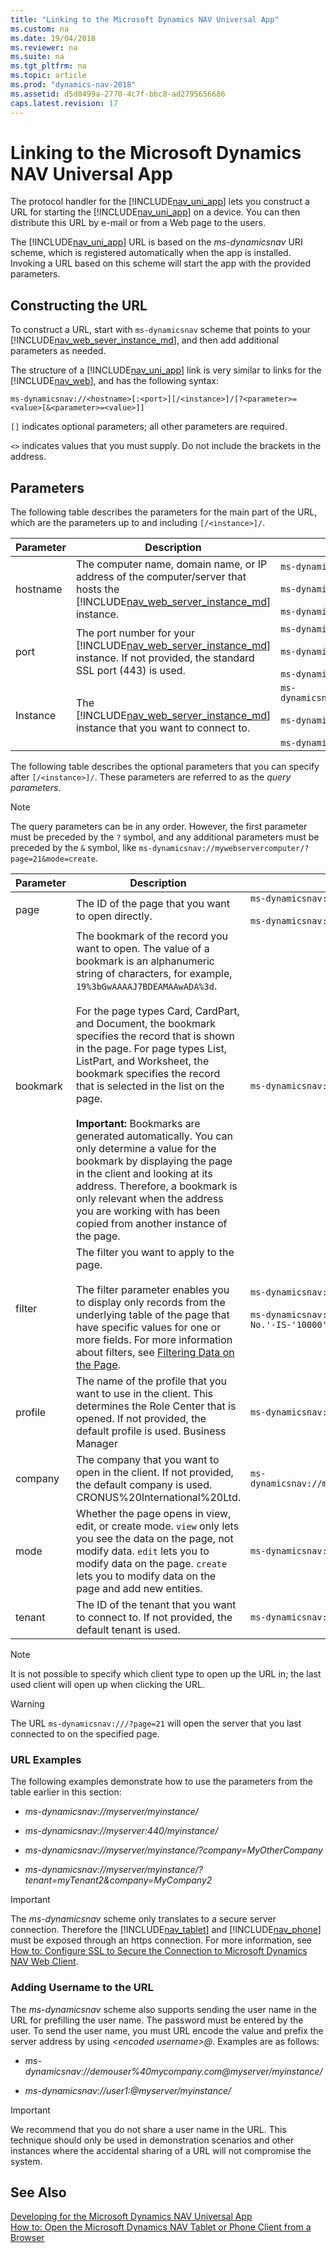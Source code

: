 ```yaml
---
title: "Linking to the Microsoft Dynamics NAV Universal App"
ms.custom: na
ms.date: 19/04/2018
ms.reviewer: na
ms.suite: na
ms.tgt_pltfrm: na
ms.topic: article
ms.prod: "dynamics-nav-2018"
ms.assetid: d5d0499a-2770-4c7f-bbc8-ad2795656686
caps.latest.revision: 17
---
```

# Linking to the Microsoft Dynamics NAV Universal App
The protocol handler for the [!INCLUDE[nav_uni_app](includes/nav_uni_app_md.md)] lets you construct a URL for starting the [!INCLUDE[nav_uni_app](includes/nav_uni_app_md.md)] on a device. You can then distribute this URL by e-mail or from a Web page to the users.  

The [!INCLUDE[nav_uni_app](includes/nav_uni_app_md.md)] URL is based on the *ms-dynamicsnav* URI scheme, which is registered automatically when the app is installed. Invoking a URL based on this scheme will start the app with the provided parameters.   
  
## Constructing the URL  
To construct a URL, start with `ms-dynamicsnav` scheme that points to your [!INCLUDE[nav_web_sever_instance_md](includes/nav_web_sever_instance_md.md)], and then add additional parameters as needed.

  
The structure of a [!INCLUDE[nav_uni_app](includes/nav_uni_app_md.md)] link is very similar to links for the [!INCLUDE[nav_web](includes/nav_web_md.md)], and has the following syntax:  

```
ms-dynamicsnav://<hostname>[:<port>][/<instance>]/[?<parameter>=<value>[&<parameter>=<value>]]
```

`[]` indicates optional parameters; all other parameters are required.

`<>` indicates values that you must supply. Do not include the brackets in the address.


## Parameters
The following table describes the parameters for the main part of the URL, which are the parameters up to and including `[/<instance>]/`.

|Parameter|Description| Example |
|---------|-----------|---------|  
|hostname|The computer name, domain name, or IP address of the computer/server that hosts the [!INCLUDE[nav_web_server_instance_md](includes/nav_web_server_instance_md.md)] instance.| `ms-dynamicsnav://mywebservercomputer/`<br /><br />`ms-dynamicsnav://www.cronus.com/`<br /><br />`ms-dynamicsnav://192.168.0.254/`| 
|port|The port number for your [!INCLUDE[nav_web_server_instance_md](includes/nav_web_server_instance_md.md)] instance. If not provided, the standard SSL port \(443\) is used.| `ms-dynamicsnav://mywebservercomputer:80/`<br /><br />`ms-dynamicsnav://www.cronus.com:80/`<br /><br />`ms-dynamicsnav://192.168.0.254:80/` |
|Instance|The [!INCLUDE[nav_web_server_instance_md](includes/nav_web_server_instance_md.md)] instance that you want to connect to.| `ms-dynamicsnav://mywebservercomputer:80/dynamicsnav110/`<br /><br />`ms-dynamicsnav://www.cronus.com:80/dynamicsnav110/`<br /><br />`ms-dynamicsnav://192.168.0.254:80/dynamicsnav110/`|

The following table describes the optional parameters that you can specify after `[/<instance>]/`. These parameters are referred to as the *query parameters*.

> [!NOTE]
> The query parameters can be in any order. However, the first parameter must be preceded by the `?` symbol, and any additional parameters must be preceded by the `&` symbol, like `ms-dynamicsnav://mywebservercomputer/?page=21&mode=create`.

|Parameter|Description| Example |
|---------|-----------|---------|  
|page	|The ID of the page that you want to open directly.|`ms-dynamicsnav://mywebservercomputer:80/dynamicsnav110/?page=21`<br /><br />`ms-dynamicsnav://www.cronus.com/?page=21`|
|bookmark|	The bookmark of the record you want to open. The value of a bookmark is an alphanumeric string of characters, for example, `19%3bGwAAAAJ7BDEAMAAwADA%3d`.<br /><br /> For the page types Card, CardPart, and Document, the bookmark specifies the record that is shown in the page. For page types List, ListPart, and Worksheet, the bookmark specifies the record that is selected in the list on the page.<br /><br /> **Important:**  Bookmarks are generated automatically. You can only determine a value for the bookmark by displaying the page in the client and looking at its address. Therefore, a bookmark is only relevant when the address you are working with has been copied from another instance of the page.|`ms-dynamicsnav://mywebservercomputer/?bookmark=19%3bGwAAAAJ7BDEAMAAwADA%3d`|
|filter	|The filter you want to apply to the page.<br /><br />The filter parameter enables you to display only records from the underlying table of the page that have specific values for one or more fields.	For more information about filters, see [Filtering Data on the Page](devenv-web-client-urls.md#Filtering).|`ms-dynamicsnav://mywebservercomputer/?page9305&filter='No.'%20IS%20'1001'`<br /><br />`ms-dynamicsnav://mywebservercomputer/?page9305&filter='Sell-to-Customer-No.'-IS-'10000'-AND-'Location-Code'-IS-'BLUE'`|
|profile|The name of the profile that you want to use in the client. This determines the Role Center that is opened. If not provided, the default profile is used. Business Manager	|`ms-dynamicsnav://mywebservercomputer/?profile=BUSINESS%20%MANAGER`|
|company|The company that you want to open in the client. If not provided, the default company is used. CRONUS%20International%20Ltd.|`ms-dynamicsnav://mywebservercomputer/?'company=CRONUS%20International%20Ltd.'`|
|mode|Whether the page opens in view, edit, or create mode. `view` only lets you see the data on the page, not modify data. `edit` lets you to modify data on the page. `create` lets you to modify data on the page and add new entities. |`ms-dynamicsnav://mywebservercomputer/?page=21&mode=create`|
|tenant	|The ID of the tenant that you want to connect to. If not provided, the default tenant is used.|`ms-dynamicsnav://mywebservercomputer/?tenant=mytenant2-1`|
  
> [!NOTE]  
>  It is not possible to specify which client type to open up the URL in; the last used client will open up when clicking the URL.  
  
> [!WARNING]  
>  The URL `ms-dynamicsnav:///?page=21` will open the server that you last connected to on the specified page.  
  
### URL Examples  
 The following examples demonstrate how to use the parameters from the table earlier in this section:  
  
-   *ms-dynamicsnav://myserver/myinstance/*  
  
-   *ms-dynamicsnav://myserver:440/myinstance/*  
  
-   *ms-dynamicsnav://myserver/myinstance/?company=MyOtherCompany*  
  
-   *ms-dynamicsnav://myserver/myinstance/?tenant=myTenant2&company=MyCompany2*  
  
> [!IMPORTANT]  
>  The *ms-dynamicsnav* scheme only translates to a secure server connection. Therefore the [!INCLUDE[nav_tablet](includes/nav_tablet_md.md)] and [!INCLUDE[nav_phone](includes/nav_phone_md.md)] must be exposed through an https connection. For more information, see [How to: Configure SSL to Secure the Connection to Microsoft Dynamics NAV Web Client](How-to--Configure-SSL-to-Secure-the-Connection-to-Microsoft-Dynamics-NAV-Web-Client.md).  
  
### Adding Username to the URL  
 The *ms-dynamicsnav* scheme also supports sending the user name in the URL for prefilling the user name. The password must be entered by the user. To send the user name, you must URL encode the value and prefix the server address by using *\<encoded username>@*. Examples are as follows:  
  
-   *ms-dynamicsnav://demouser%40mycompany.com@myserver/myinstance/*  
  
-   *ms-dynamicsnav://user1:@myserver/myinstance/*  
  
> [!IMPORTANT]  
>  We recommend that you do not share a user name in the URL. This technique should only be used in demonstration scenarios and other instances where the accidental sharing of a URL will not compromise the system.  
  
## See Also  
[Developing for the Microsoft Dynamics NAV Universal App](Developing-for-the-Microsoft-Dynamics-NAV-Universal-App.md)   
[How to: Open the Microsoft Dynamics NAV Tablet or Phone Client from a Browser](How-to--Open-the-Microsoft-Dynamics-NAV-Tablet-or-Phone-Client-from-a-Browser.md)